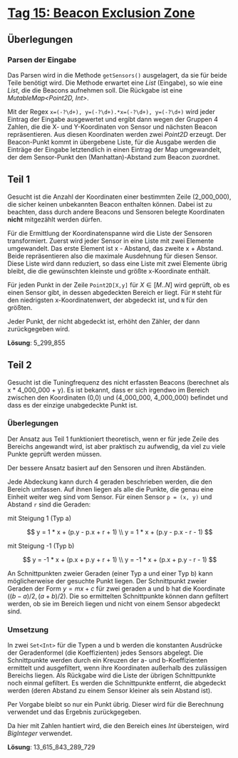# [Tag 15: Beacon Exclusion Zone](https://adventofcode.com/2022/day/15)

## Überlegungen

### Parsen der Eingabe

Das Parsen wird in die Methode `getSensors()` ausgelagert, da sie für beide Teile benötigt wird. Die Methode erwartet eine *List<String>* (Eingabe), so wie eine *List<Point2D>*, die die Beacons aufnehmen soll. Die Rückgabe ist eine *MutableMap<Point2D, Int>*.

Mit der Regex `x=(-?\d+), y=(-?\d+).*x=(-?\d+), y=(-?\d+)` wird jeder Eintrag der Eingabe ausgewertet und ergibt dann wegen der Gruppen 4 Zahlen, die die X- und Y-Koordinaten von Sensor und nächsten Beacon repräsentieren. Aus diesen Koordinaten werden zwei *Point2D* erzeugt. Der Beacon-Punkt kommt in übergebene Liste, für die Ausgabe werden die Einträge der Eingabe letztendlich in einen Eintrag der Map umgewandelt, der dem Sensor-Punkt den (Manhattan)-Abstand zum Beacon zuordnet.

## Teil 1

Gesucht ist die Anzahl der Koordinaten einer bestimmten Zeile (2_000_000), die sicher keinen unbekannten Beacon enthalten können. Dabei ist zu beachten, dass durch andere Beacons und Sensoren belegte Koordinaten **nicht** mitgezählt werden dürfen.

Für die Ermittlung der Koordinatenspanne wird die Liste der Sensoren transformiert. Zuerst wird jeder Sensor in eine Liste mit zwei Elemente umgewandelt. Das erste Element ist x - Abstand, das zweite x + Abstand. Beide repräsentieren also die maximale Ausdehnung für diesen Sensor. Diese Liste wird dann reduziert, so dass eine Liste mit zwei Elemente übrig bleibt, die die gewünschten kleinste und größte x-Koordinate enthält.

Für jeden Punkt in der Zeile `Point2D[X,y]` für $X \in [M..N]$ wird geprüft, ob es einen Sensor gibt, in dessen abgedeckten Bereich er liegt. Für `M` steht für den niedrigsten x-Koordinatenwert, der abgedeckt ist, und `N` für den größten.

Jeder Punkt, der nicht abgedeckt ist, erhöht den Zähler, der dann zurückgegeben wird.

**Lösung**: 5_299_855

## Teil 2

Gesucht ist die Tuningfrequenz des nicht erfassten Beacons (berechnet als x * 4_000_000 + y). Es ist bekannt, dass er sich irgendwo im Bereich zwischen den Koordinaten (0,0) und (4_000_000, 4_000_000) befindet und dass es der einzige unabgedeckte Punkt ist.

### Überlegungen

Der Ansatz aus Teil 1 funktioniert theoretisch, wenn er für jede Zeile des Bereichs angewandt wird, ist aber praktisch zu aufwendig, da viel zu viele Punkte geprüft werden müssen.

Der bessere Ansatz basiert auf den Sensoren und ihren Abständen.

Jede Abdeckung kann durch 4 geraden beschrieben werden, die den Bereich umfassen. Auf ihnen liegen als alle die Punkte, die genau eine Einheit weiter weg sind vom Sensor. Für einen Sensor `p = (x, y)` und Abstand `r` sind die Geraden:

mit Steigung 1 (Typ a)

$$
y = 1 * x + (p.y - p.x + r + 1) \\
y = 1 * x + (p.y - p.x - r - 1)
$$

mit Steigung -1 (Typ b)

$$
y = -1 * x + (p.x + p.y + r + 1) \\
y = -1 * x + (p.x + p.y - r - 1)
$$

An Schnittpunkten zweier Geraden (einer Typ a und einer Typ b) kann möglicherweise der gesuchte Punkt liegen. Der Schnittpunkt zweier Geraden der Form $y = mx + c$ für zwei geraden a und b hat die Koordinate $((b - a) / 2, (a + b) / 2)$. Die so ermittelten Schnittpunkte können dann gefiltert werden, ob sie im Bereich liegen und nicht von einem Sensor abgedeckt sind.

### Umsetzung

In zwei `Set<Int>` für die Typen a und b werden die konstanten Ausdrücke der Geradenformel (die Koeffizienten) jedes Sensors abgelegt. Die Schnittpunkte werden durch ein Kreuzen der a- und b-Koeffizienten ermittelt und ausgefiltert, wenn ihre Koordinaten außerhalb des zulässigen Bereichs liegen. Als Rückgabe wird die Liste der übrigen Schnittpunkte noch einmal gefiltert. Es werden die Schnittpunkte entfernt, die abgedeckt werden (deren Abstand zu einem Sensor kleiner als sein Abstand ist).

Per Vorgabe bleibt so nur ein Punkt übrig. Dieser wird für die Berechnung verwendet und das Ergebnis zurückgegeben.

Da hier mit Zahlen hantiert wird, die den Bereich eines *Int* übersteigen, wird *BigInteger* verwendet.

**Lösung**: 13_615_843_289_729
